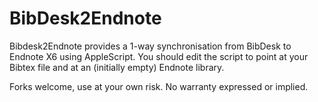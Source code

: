 BibDesk2Endnote
===============

Bibdesk2Endnote provides a 1-way synchronisation from BibDesk to Endnote X6 using AppleScript.  You should edit the script to point at your Bibtex file and at an (initially empty) Endnote library. 

Forks welcome, use at your own risk.  No warranty expressed or implied.  
